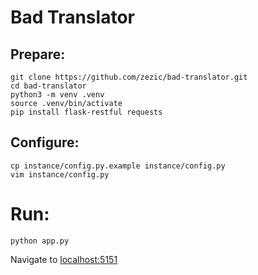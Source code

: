 # Bad Translator

## Prepare:

    git clone https://github.com/zezic/bad-translator.git
    cd bad-translator
    python3 -m venv .venv
    source .venv/bin/activate
    pip install flask-restful requests

## Configure:

    cp instance/config.py.example instance/config.py
    vim instance/config.py

# Run:

    python app.py

Navigate to [localhost:5151](http://localhost:5151)

